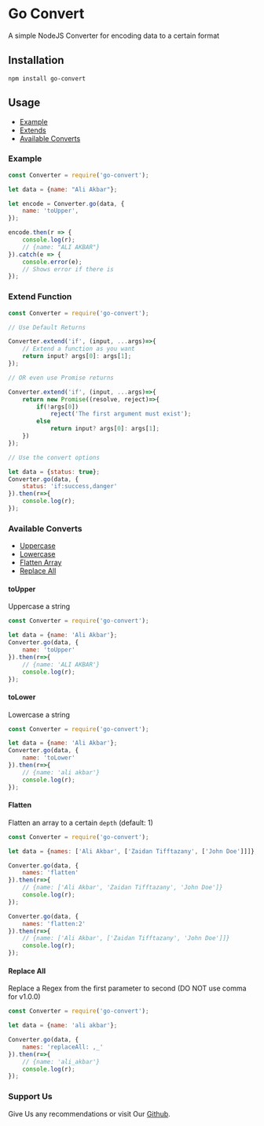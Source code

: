# Go Convert

A simple NodeJS Converter for encoding data to a certain format

## Installation

```
npm install go-convert
```

## Usage

- [Example](#example)
- [Extends](#extend-function)
- [Available Converts](#available-converts)

### Example

```javascript
const Converter = require('go-convert');

let data = {name: "Ali Akbar"};

let encode = Converter.go(data, {
    name: 'toUpper',
});

encode.then(r => {
    console.log(r);
    // {name: "ALI AKBAR"}
}).catch(e => {
    console.error(e);
    // Shows error if there is
});
```

### Extend Function

```javascript
const Converter = require('go-convert');

// Use Default Returns

Converter.extend('if', (input, ...args)=>{
    // Extend a function as you want
    return input? args[0]: args[1];
});

// OR even use Promise returns

Converter.extend('if', (input, ...args)=>{
    return new Promise((resolve, reject)=>{
        if(!args[0])
            reject('The first argument must exist');
        else
            return input? args[0]: args[1];
    })
});

// Use the convert options

let data = {status: true};
Converter.go(data, {
    status: 'if:success,danger'
}).then(r=>{
    console.log(r);
});

```

### Available Converts

- [Uppercase](#toupper)
- [Lowercase](#tolower)
- [Flatten Array](#flatten)
- [Replace All](#replace-all)

#### toUpper

Uppercase a string

```javascript
const Converter = require('go-convert');

let data = {name: 'Ali Akbar'};
Converter.go(data, {
    name: 'toUpper'
}).then(r=>{
    // {name: 'ALI AKBAR'}
    console.log(r);
});
```

#### toLower

Lowercase a string

```javascript
const Converter = require('go-convert');

let data = {name: 'Ali Akbar'};
Converter.go(data, {
    name: 'toLower'
}).then(r=>{
    // {name: 'ali akbar'}
    console.log(r);
});
```

#### Flatten

Flatten an array to a certain ``depth`` (default: 1)

```javascript
const Converter = require('go-convert');

let data = {names: ['Ali Akbar', ['Zaidan Tifftazany', ['John Doe']]]};

Converter.go(data, {
    names: 'flatten'
}).then(r=>{
    // {name: ['Ali Akbar', 'Zaidan Tifftazany', 'John Doe']}
    console.log(r);
});

Converter.go(data, {
    names: 'flatten:2'
}).then(r=>{
    // {name: ['Ali Akbar', ['Zaidan Tifftazany', 'John Doe']]}
    console.log(r);
});

```

#### Replace All

Replace a Regex from the first parameter to second (DO NOT use comma for v1.0.0)
```javascript
const Converter = require('go-convert');

let data = {name: 'ali akbar'};

Converter.go(data, {
    names: 'replaceAll: ,_'
}).then(r=>{
    // {name: 'ali_akbar'}
    console.log(r);
});

```

### Support Us

Give Us any recommendations or visit Our [Github](https://github.com/ali5alkaf5/go-convert).
